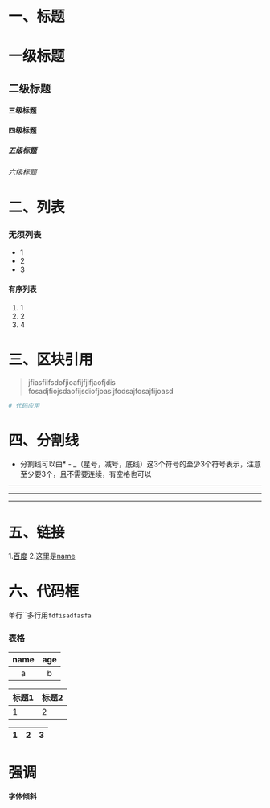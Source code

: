 # 一、标题
# 一级标题
## 二级标题
#### 三级标题
#### 四级标题
##### 五级标题
###### 六级标题
# 二、列表
### 无须列表
* 1
* 2
* 3
#### 有序列表
1. 1
2. 2
3. 4
# 三、区块引用
>jfiasfiifsdofjioafijfjifjaofjdis
>fosadjfiojsdaofijsdiofjoasijfodsajfosajfijoasd
>
```python
# 代码应用
```
# 四、分割线
* 分割线可以由* - _（星号，减号，底线）这3个符号的至少3个符号表示，注意至少要3个，且不需要连续，有空格也可以
***
*** ***
---
# 五、链接
[name]:(https://www.baidu.com) "名称"
1.[百度](https://www.baidu.com)
2.这里是[name]
# 六、代码框
单行``多行用``` fdfisadfasfa ```  
### 表格
| name | age |
|:----:|:-----:|
|a| b|

标题1|标题2
----|----
1|2

1 | 2 | 3
---|---|---
# 强调
__字体倾斜__
